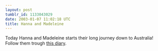 ```yaml
---
layout: post
tumblr_id: 1133043029
date: 2003-01-07 11:02:18 UTC
title: Hanna and Madeleine
---
```


Today Hanna and Madeleine starts their long journey down to Australia! Follow them trough <a href="http://www.resdagboken.com/travel.asp?id=2365" target="_blank">this diary</a>.
